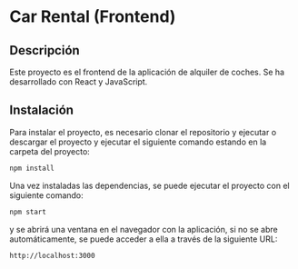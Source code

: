 # Car Rental (Frontend)

## Descripción

Este proyecto es el frontend de la aplicación de alquiler de coches. Se ha desarrollado con React y JavaScript.

## Instalación

Para instalar el proyecto, es necesario clonar el repositorio y ejecutar o descargar el proyecto y ejecutar el siguiente comando estando en la carpeta del proyecto:

```bash
npm install
```

Una vez instaladas las dependencias, se puede ejecutar el proyecto con el siguiente comando:

```bash
npm start
```
y se abrirá una ventana en el navegador con la aplicación, si no se abre automáticamente, se puede acceder a ella a través de la siguiente URL:

```bash
http://localhost:3000
```